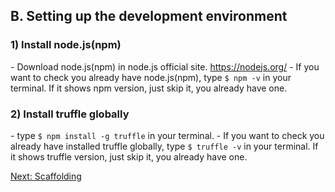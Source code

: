 ## B. Setting up the development environment

### 1) Install node.js(npm)
\- Download node.js(npm) in node.js official site. https://nodejs.org/
\- If you want to check you already have node.js(npm), type `$ npm -v` in your terminal. If it shows npm version, just skip it, you already have one.
### 2) Install truffle globally
\- type `$ npm install -g truffle` in your terminal.
\- If you want to check you already have installed truffle globally, type `$ truffle -v` in your terminal. If it shows truffle version, just skip it, you already have one.

[Next: Scaffolding](3-scaffolding.md)
